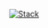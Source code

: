 [![Stack](https://skillicons.dev/icons?i=nextjs,vercel,planetscale,prisma)](https://skillicons.dev)
